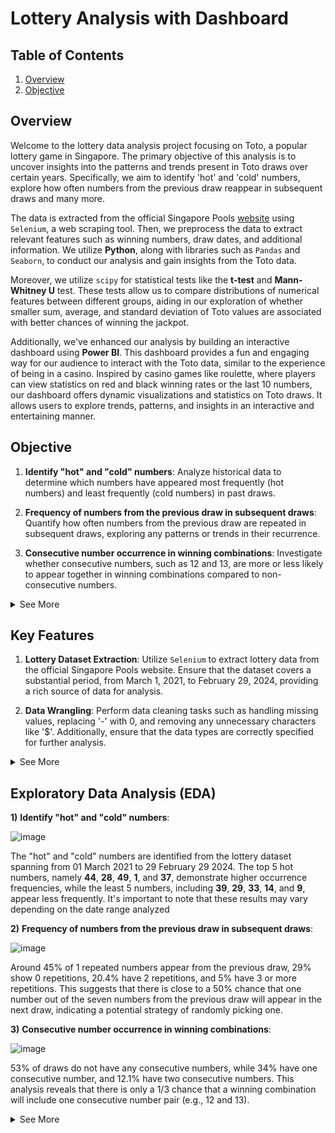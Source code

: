 # Lottery Analysis with Dashboard 

## Table of Contents

1) [Overview](#overview)
2) [Objective](#objective)

## Overview
Welcome to the lottery data analysis project focusing on Toto, a popular lottery game in Singapore. The primary objective of this analysis is to uncover insights into the patterns and trends present in Toto draws over certain years. Specifically, we aim to identify 'hot' and 'cold' numbers, explore how often numbers from the previous draw reappear in subsequent draws and many more. 

The data is extracted from the official Singapore Pools [website](https://www.singaporepools.com.sg/en/product/Pages/toto_results.aspx) using `Selenium`, a web scraping tool. Then, we preprocess the data to extract relevant features such as winning numbers, draw dates, and additional information. We utilize **Python**, along with libraries such as `Pandas` and `Seaborn`, to conduct our analysis and gain insights from the Toto data. 

Moreover, we utilize `scipy` for statistical tests like the **t-test** and **Mann-Whitney U** test. These tests allow us to compare distributions of numerical features between different groups, aiding in our exploration of whether smaller sum, average, and standard deviation of Toto values are associated with better chances of winning the jackpot.

Additionally, we've enhanced our analysis by building an interactive dashboard using **Power BI**. This dashboard provides a fun and engaging way for our audience to interact with the Toto data, similar to the experience of being in a casino. Inspired by casino games like roulette, where players can view statistics on red and black winning rates or the last 10 numbers, our dashboard offers dynamic visualizations and statistics on Toto draws. It allows users to explore trends, patterns, and insights in an interactive and entertaining manner.

## Objective

1) **Identify "hot" and "cold" numbers**: Analyze historical data to determine which numbers have appeared most frequently (hot numbers) and least frequently (cold numbers) in past draws.
   
2) **Frequency of numbers from the previous draw in subsequent draws**: Quantify how often numbers from the previous draw are repeated in subsequent draws, exploring any patterns or trends in their recurrence.
   
3) **Consecutive number occurrence in winning combinations**: Investigate whether consecutive numbers, such as 12 and 13, are more or less likely to appear together in winning combinations compared to non-consecutive numbers.
<details>
   <summary>See More</summary>  
   
4) **Patterns of number selection**: Explore whether certain numbers tend to be selected together more frequently than others, indicating potential patterns or strategies used by players.
5) **Balance of odd and even or high and low numbers**: Analyze the distribution of odd and even numbers, as well as high and low numbers, in winning sets to determine if there are any biases or patterns in their occurrence.
   
6) **Relationship between Toto values and jackpot chances**: Investigate whether specific characteristics of Toto values, such as smaller or larger sums, averages, and standard deviations, are associated with an increased likelihood of winning the jackpot.
    
7) **Temporal analysis of winners**: Determine which years, months, and days of the week have historically had the highest total number of winners, identifying any temporal patterns or trends.
    
8) **Correlation among winning numbers**: Explore if winning numbers exhibit any correlations or tendencies to appear together more frequently than expected by chance, indicating potential patterns in number selection or drawing mechanisms.
   
</details>

## Key Features

1) **Lottery Dataset Extraction**: Utilize `Selenium` to extract lottery data from the official Singapore Pools website. Ensure that the dataset covers a substantial period, from March 1, 2021, to February 29, 2024, providing a rich source of data for analysis.
            
2) **Data Wrangling**: Perform data cleaning tasks such as handling missing values, replacing '-' with 0, and removing any unnecessary characters like '$'. Additionally, ensure that the data types are correctly specified for further analysis.
<details>
   <summary>See More</summary>
   
3) **Feature Engineering**: Create new columns to enhance the dataset's analytical capabilities, including columns for:
    - Sum, Average, and Standard Deviation of Numbers drawn on each draw date, providing insights into the distribution of numbers.
    
    - Occurrences of Numbers within Specific Ranges (e.g., '1-9', '10-19', '20-29', '30-39', '40-49'), enabling analysis of number distribution patterns.
    
   - Occurrences of Repeated Numbers from Previous Draws
    
   - Occurrences of Consecutive Numbers from each draw (e.g 12, 13 or 35, 36)
  
 
4) **Data Analysis**: For data analysis, utilize `Seaborn` to visualize number distribution, correlations, and consecutive number pairs' frequencies in winning combinations.
  
5) **Statics Analysis**: Additionally, we leverage scipy for statistical tests like the `t-test` and `Mann-Whitney U` test to compare distributions of numerical features between different groups, providing valuable insights into lottery patterns and trends.

6) **Interactive Dashboard**: The interactive Power BI dashboard facilitates analysis of hot and cold numbers, sortable by date, with hot numbers highlighted in red and cold numbers in blue for easy identification. Users can further refine their analysis by filtering for odd or even numbers and customizing the range of 10 to explore specific number pattern

</details>

## Exploratory Data Analysis (EDA)

**1)** **Identify "hot" and "cold" numbers**:
   
![image](https://github.com/AsherTeo/Lottery-Data-Analytics/assets/78581569/e32a097d-f179-4b3f-899d-406942d9c262)

The "hot" and "cold" numbers are identified from the lottery dataset spanning from 01 March 2021 to 29 February 29 2024. The top 5 hot numbers, namely **44**, **28**, **49**, **1**, and **37**, demonstrate higher occurrence frequencies, while the least 5 numbers, including **39**, **29**, **33**, **14**, and **9**, appear less frequently. It's important to note that these results may vary depending on the date range analyzed

**2)** **Frequency of numbers from the previous draw in subsequent draws**:

![image](https://github.com/AsherTeo/Lottery-Data-Analytics/assets/78581569/7069ad0c-f1a0-4329-9c12-7991d7ee8107)

Around 45% of 1 repeated numbers appear from the previous draw, 29% show 0 repetitions, 20.4% have 2 repetitions, and 5% have 3 or more repetitions. This suggests that there is close to a 50% chance that one number out of the seven numbers from the previous draw will appear in the next draw, indicating a potential strategy of randomly picking one.

**3)** **Consecutive number occurrence in winning combinations**:

![image](https://github.com/AsherTeo/Lottery-Data-Analytics/assets/78581569/d245046b-d493-4ddb-aeb0-505fa998d355)

53% of draws do not have any consecutive numbers, while 34% have one consecutive number, and 12.1% have two consecutive numbers. This analysis reveals that there is only a 1/3 chance that a winning combination will include one consecutive number pair (e.g., 12 and 13). 

<details>
  <summary>See More </summary>

**4)** **Patterns of number selection**:

2-Gram:
![image](https://github.com/AsherTeo/Lottery-Data-Analytics/assets/78581569/1ca194c5-88cd-4188-9fd2-b545cc36c783)

The top 5 2-grams are **(23,24), (44,45), (38,41), (18,24)**, and **(28,31)**.

3_Gram:
![image](https://github.com/AsherTeo/Lottery-Data-Analytics/assets/78581569/b9f0ca98-eac6-43b9-9042-672cfc792fa2)

The top 5 3-grams are **(28,31,37), (24,26,28), (16,17,20), (31,32,33)**, and **(3,7,9)**.

**5)** **Balance of odd and even or high and low numbers**:

![image](https://github.com/AsherTeo/Lottery-Data-Analytics/assets/78581569/2ff3d743-bdc1-4bc5-96b4-6694d3848c4d)

The distribution of odd and even numbers is approximately equal, with each occurring around 50% of the time. Similarly, there's a balanced distribution between low and high numbers.

Interestingly, the probability of selecting a combination with an equal mix of odd and even numbers, such as 20-20, is slightly higher than that of other combinations, accounting for approximately 21.1% of occurrences.
   
**6)** **Relationship between Toto values and jackpot chances**:

Null Hypothesis(H0): A smaller sum, average, and standard deviation (SD) of Toto values do not affect the chance of winning the jackpot.

Alternative Hypothesis (H1): A smaller sum, average, and standard deviation (SD) of Toto values are associated with a better chance of winning the jackpot.

**Total values vs jackpot chances**

**T-Test**

|                   |  p-values |  
|-------------------|------------|
| Sum               |  0.01096054	 |
| Average           |  0.01096054	 | 
| Standard Deviation | 0.5925751  | 

The p-values for the sum and average of Toto values are both less than 0.05, indicating strong evidence to reject the null hypothesis for these variables. This suggests that a smaller sum or average of Toto values is indeed associated with an increased likelihood of winning the jackpot, supporting the alternative hypothesis.

Conversely, the t-statistic for the standard deviation of Toto values is not statistically significant, with a p-value greater than 0.05. Therefore, we cannot reject the null hypothesis, indicating that there's no notable difference in the standard deviation of Toto values between draws with and without first prize winners.

**7)** **Temporal analysis of winners**:

![image](https://github.com/AsherTeo/Lottery-Data-Analytics/assets/78581569/c1444bcd-4172-417d-889c-e8bdff11dcef)

In 2023, the highest jackpot amount was recorded, reaching its peak. Additionally, January witnessed the highest number of jackpot winners, with 8 individuals clinching the grand prize. Furthermore, Mondays emerged as the most favorable day for jackpot wins, with a staggering total of 22 victories occurring on this day.

**8)** **Correlation among winning numbers**:

**Mann-Whitney U**

|     Pair                              |  p-values |  
|---------------------------------------|------------|
| winning_number_1 - winning_number_2	 | 1.443519e-38	 |
| winning_number_1 - winning_number_3   |  6.061689e-79	 | 
| winning_number_1 - winning_number_4	 | 2.325769e-97  |
| winning_number_1 - winning_number_5	 |  2.227321e-103	 |
| winning_number_1 - winning_number_6   |  1.943792e-104	 | 
| winning_number_2 - winning_number_3	 | 9.586902e-28  |
| winning_number_2 - winning_number_4	 |  2.497550e-68	 |
| winning_number_2 - winning_number_5   |  7.328101e-94	 | 
| winning_number_2 - winning_number_6	 | 1.718066e-103  |
| winning_number_3 - winning_number_4	 |  4.763463e-25	 |
| winning_number_3 - winning_number_5   |  2.064400e-68	 | 
| winning_number_3 - winning_number_6	 | 6.122888e-99  |
| winning_number_4 - winning_number_5	 |  1.575222e-26	 |
| winning_number_4 - winning_number_6   |  4.653366e-80	 | 
| winning_number_5 - winning_number_6	 | 1.517861e-39  |

</details>


